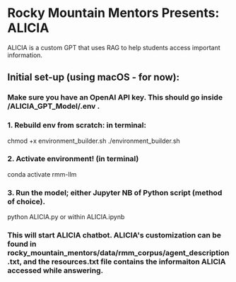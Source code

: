 # Rocky Mountain Mentors Presents: ALICIA
ALICIA is a custom GPT that uses RAG to help students access important information.

## Initial set-up (using macOS - for now):

### Make sure you have an OpenAI API key. This should go inside /ALICIA_GPT_Model/.env . 

### 1. Rebuild env from scratch: in terminal:
chmod +x environment_builder.sh
./environment_builder.sh

### 2. Activate environment! (in terminal)
conda activate rmm-llm                    
     
### 3. Run the model; either Jupyter NB of Python script (method of choice).
python ALICIA.py or within ALICIA.ipynb

### This will start ALICIA chatbot. ALICIA's customization can be found in rocky_mountain_mentors/data/rmm_corpus/agent_description.txt, and the resources.txt file contains the informaiton ALICIA accessed while answering.
     